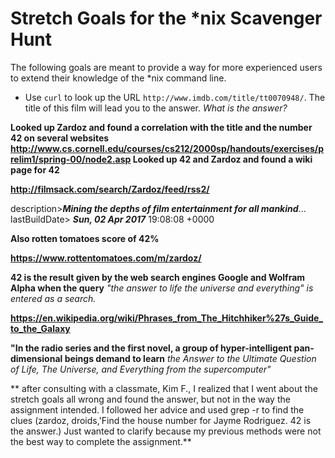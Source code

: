 # Stretch Goals for the *nix Scavenger Hunt

The following goals are meant to provide a way for more experienced users to
extend their knowledge of the *nix command line.

* Use `curl` to look up the URL `http://www.imdb.com/title/tt0070948/`. The title of this film will lead you to the answer. *What is the answer?*

 
**Looked up Zardoz and found a correlation with the title and the number 42 on several websites http://www.cs.cornell.edu/courses/cs212/2000sp/handouts/exercises/prelim1/spring-00/node2.asp
 Looked up 42 and Zardoz and found a wiki page for 42**
 
 **http://filmsack.com/search/Zardoz/feed/rss2/**
 
 description>**_Mining the depths of film entertainment for all mankind_**...</description>
	lastBuildDate> **_Sun, 02 Apr 2017_** 19:08:08 +0000</lastBuildDate>
 
 **Also rotten tomatoes score of 42%**

**https://www.rottentomatoes.com/m/zardoz/**

**42 is the result given by the web search engines Google and Wolfram Alpha when the query**  _"the answer to life the universe and everything" is entered as a search._

 
**https://en.wikipedia.org/wiki/Phrases_from_The_Hitchhiker%27s_Guide_to_the_Galaxy**

 **"In the radio series and the first novel, a group of hyper-intelligent pan-dimensional beings demand to learn** _the Answer to the Ultimate Question of Life, The Universe, and Everything from the supercomputer"_
 
** after consulting with a classmate, Kim F., I realized that I went about the stretch goals all wrong and found the answer, but not in the way the assignment intended. I followed her advice and used grep -r to find the clues (zardoz, droids,'Find the house number for Jayme Rodriguez. 42 is the answer.) Just wanted to clarify because my previous methods were not the best way to complete the assignment.**


 
